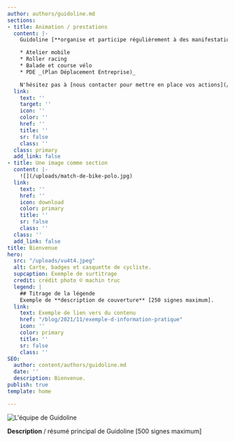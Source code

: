 ```yaml
---
author: authors/guidoline.md
sections:
- title: Animation / prestations
  content: |-
    Guidoline [**organise et participe régulièrement à des manifestations**](/blog/categorie/animation) pour donner son regard sur la **culture vélo**.

    * Atelier mobile
    * Roller racing
    * Balade et course vélo
    * PDE _(Plan Déplacement Entreprise)_

    N'hésitez pas à [nous contacter pour mettre en place vos actions](/a-propos#prestations).
  link:
    text: ''
    target: ''
    icon: ''
    color: ''
    href: ''
    title: ''
    sr: false
    class: ''
  class: primary
  add_link: false
- title: Une image comme section
  content: |-
    ![](/uploads/match-de-bike-polo.jpg)
  link:
    text: ''
    href: ''
    icon: download
    color: primary
    title: ''
    sr: false
    class: ''
  class: ''
  add_link: false
title: Bienvenue
hero:
  src: "/uploads/vu4t4.jpeg"
  alt: Carte, badges et casquette de cycliste.
  supcaption: Exemple de surtitrage
  credit: crédit photo © machin truc
  legend: |
    ## Titrage de la légende
    Exemple de **description de couverture** [250 signes maximum].
  link:
    text: Exemple de lien vers du contenu
    href: "/blog/2021/11/exemple-d-information-pratique"
    icon: ''
    color: primary
    title: ''
    sr: false
    class: ''
SEO:
  author: content/authors/guidoline.md
  date: ''
  description: Bienvenue.
publish: true
template: home

---
```

![L'équipe de Guidoline](/uploads/equipe-guidoline.jpg)

**Description** / résumé principal de Guidoline \[500 signes maximum\]
